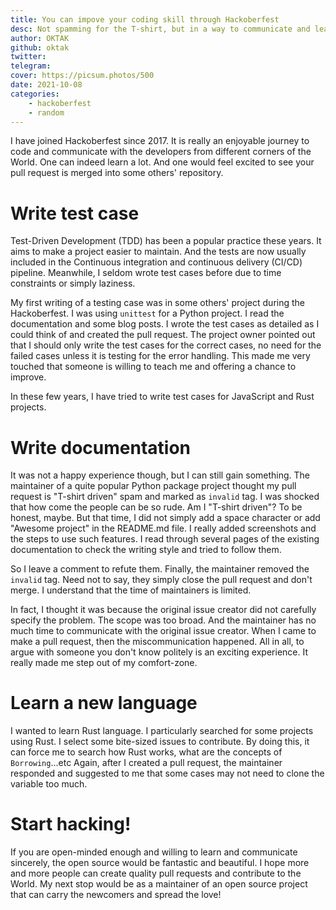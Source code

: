 ```yaml
---
title: You can impove your coding skill through Hackoberfest
desc: Not spamming for the T-shirt, but in a way to communicate and learn.
author: OKTAK
github: oktak
twitter:
telegram:
cover: https://picsum.photos/500
date: 2021-10-08
categories:
    - hackoberfest
    - random
---
```


I have joined Hackoberfest since 2017. It is really an enjoyable journey to code and communicate with the developers from different corners of the World. One can indeed learn a lot. And one would feel excited to see your pull request is merged into some others' repository.

# Write test case

Test-Driven Development (TDD) has been a popular practice these years. It aims to make a project easier to maintain. And the tests are now usually included in the Continuous integration and continuous delivery (CI/CD) pipeline. Meanwhile, I seldom wrote test cases before due to time constraints or simply laziness.

My first writing of a testing case was in some others' project during the Hackoberfest. I was using `unittest` for a Python project. I read the documentation and some blog posts. I wrote the test cases as detailed as I could think of and created the pull request. The project owner pointed out that I should only write the test cases for the correct cases, no need for the failed cases unless it is testing for the error handling. This made me very touched that someone is willing to teach me and offering a chance to improve.

In these few years, I have tried to write test cases for JavaScript and Rust projects.

# Write documentation

It was not a happy experience though, but I can still gain something. The maintainer of a quite popular Python package project thought my pull request is "T-shirt driven" spam and marked as `invalid` tag. I was shocked that how come the people can be so rude. Am I "T-shirt driven"? To be honest, maybe. But that time, I did not simply add a space character or add "Awesome project" in the README.md file. I really added screenshots and the steps to use such features. I read through several pages of the existing documentation to check the writing style and tried to follow them.

So I leave a comment to refute them. Finally, the maintainer removed the `invalid` tag. Need not to say, they simply close the pull request and don't merge. I understand that the time of maintainers is limited.

In fact, I thought it was because the original issue creator did not carefully specify the problem. The scope was too broad. And the maintainer has no much time to communicate with the original issue creator. When I came to make a pull request, then the miscommunication happened. All in all, to argue with someone you don't know politely is an exciting experience. It really made me step out of my comfort-zone.

# Learn a new language

I wanted to learn Rust language. I particularly searched for some projects using Rust. I select some bite-sized issues to contribute. By doing this, it can force me to search how Rust works, what are the concepts of `Borrowing`...etc Again, after I created a pull request, the maintainer responded and suggested to me that some cases may not need to clone the variable too much.

# Start hacking!

If you are open-minded enough and willing to learn and communicate sincerely, the open source would be fantastic and beautiful. I hope more and more people can create quality pull requests and contribute to the World. My next stop would be as a maintainer of an open source project that can carry the newcomers and spread the love!
